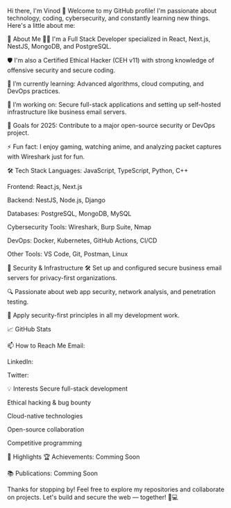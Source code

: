 Hi there, I'm Vinod 👋
Welcome to my GitHub profile! I'm passionate about technology, coding, cybersecurity, and constantly learning new things. Here's a little about me:

🚀 About Me
🧑‍💻 I'm a Full Stack Developer specialized in React, Next.js, NestJS, MongoDB, and PostgreSQL.

🛡️ I'm also a Certified Ethical Hacker (CEH v11) with strong knowledge of offensive security and secure coding.

🌱 I’m currently learning: Advanced algorithms, cloud computing, and DevOps practices.

💼 I’m working on: Secure full-stack applications and setting up self-hosted infrastructure like business email servers.

🎯 Goals for 2025: Contribute to a major open-source security or DevOps project.

⚡ Fun fact: I enjoy gaming, watching anime, and analyzing packet captures with Wireshark just for fun.

🛠️ Tech Stack
Languages: JavaScript, TypeScript, Python, C++

Frontend: React.js, Next.js

Backend: NestJS, Node.js, Django

Databases: PostgreSQL, MongoDB, MySQL

Cybersecurity Tools: Wireshark, Burp Suite, Nmap

DevOps: Docker, Kubernetes, GitHub Actions, CI/CD

Other Tools: VS Code, Git, Postman, Linux

🧠 Security & Infrastructure
🛠️ Set up and configured secure business email servers for privacy-first organizations.

🔍 Passionate about web app security, network analysis, and penetration testing.

🔐 Apply security-first principles in all my development work.

📈 GitHub Stats


📫 How to Reach Me
Email: 

LinkedIn: 

Twitter: 

💡 Interests
Secure full-stack development

Ethical hacking & bug bounty

Cloud-native technologies

Open-source collaboration

Competitive programming

🌟 Highlights
🏆 Achievements: Comming Soon

📚 Publications: Comming Soon

Thanks for stopping by! Feel free to explore my repositories and collaborate on projects. Let's build and secure the web — together! 🔐💻
